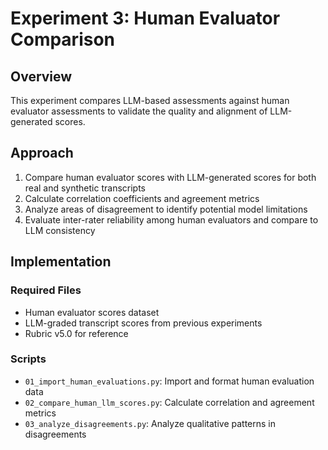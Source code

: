 # Experiment 3: Human Evaluator Comparison

## Overview

This experiment compares LLM-based assessments against human evaluator assessments to validate the quality and alignment of LLM-generated scores.

## Approach

1. Compare human evaluator scores with LLM-generated scores for both real and synthetic transcripts
2. Calculate correlation coefficients and agreement metrics
3. Analyze areas of disagreement to identify potential model limitations
4. Evaluate inter-rater reliability among human evaluators and compare to LLM consistency

## Implementation

### Required Files

- Human evaluator scores dataset
- LLM-graded transcript scores from previous experiments
- Rubric v5.0 for reference

### Scripts

- `01_import_human_evaluations.py`: Import and format human evaluation data
- `02_compare_human_llm_scores.py`: Calculate correlation and agreement metrics
- `03_analyze_disagreements.py`: Analyze qualitative patterns in disagreements
